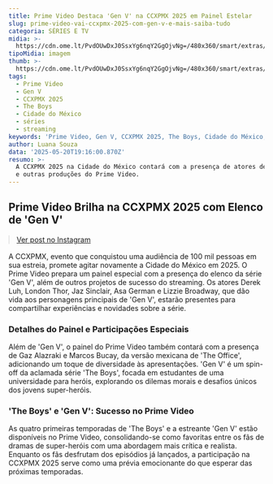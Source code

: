 ```yaml
---
title: Prime Video Destaca 'Gen V' na CCXPMX 2025 em Painel Estelar
slug: prime-video-vai-ccxpmx-2025-com-gen-v-e-mais-saiba-tudo
categoria: SÉRIES E TV
midia: >-
  https://cdn.ome.lt/PvdOUwDxJ0SsxYg6nqY2GgOjvNg=/480x360/smart/extras/conteudos/genv_cQx6NM9.jpg
tipoMidia: imagem
thumb: >-
  https://cdn.ome.lt/PvdOUwDxJ0SsxYg6nqY2GgOjvNg=/480x360/smart/extras/conteudos/genv_cQx6NM9.jpg
tags:
  - Prime Video
  - Gen V
  - CCXPMX 2025
  - The Boys
  - Cidade do México
  - séries
  - streaming
keywords: 'Prime Video, Gen V, CCXPMX 2025, The Boys, Cidade do México, séries, streaming'
author: Luana Souza
data: '2025-05-20T19:16:00.870Z'
resumo: >-
  A CCXPMX 2025 na Cidade do México contará com a presença de atores de 'Gen V'
  e outras produções do Prime Video.
---
```


## Prime Video Brilha na CCXPMX 2025 com Elenco de 'Gen V'

<blockquote class="instagram-media" data-instgrm-permalink="https://www.instagram.com/p/DJ4TVsPA8SJ/" data-instgrm-version="14" style="width:100%; max-width:540px; margin:1rem auto;"><a href="https://www.instagram.com/p/DJ4TVsPA8SJ/">Ver post no Instagram</a></blockquote>

A CCXPMX, evento que conquistou uma audiência de 100 mil pessoas em sua estreia, promete agitar novamente a Cidade do México em 2025. O Prime Video prepara um painel especial com a presença do elenco da série 'Gen V', além de outros projetos de sucesso do streaming. Os atores Derek Luh, London Thor, Jaz Sinclair, Asa German e Lizzie Broadway, que dão vida aos personagens principais de 'Gen V', estarão presentes para compartilhar experiências e novidades sobre a série.

### Detalhes do Painel e Participações Especiais

Além de 'Gen V', o painel do Prime Video também contará com a presença de Gaz Alazraki e Marcos Bucay, da versão mexicana de 'The Office', adicionando um toque de diversidade às apresentações. 'Gen V' é um spin-off da aclamada série 'The Boys', focada em estudantes de uma universidade para heróis, explorando os dilemas morais e desafios únicos dos jovens super-heróis.

### 'The Boys' e 'Gen V': Sucesso no Prime Video

As quatro primeiras temporadas de 'The Boys' e a estreante 'Gen V' estão disponíveis no Prime Video, consolidando-se como favoritas entre os fãs de dramas de super-heróis com uma abordagem mais crítica e realista. Enquanto os fãs desfrutam dos episódios já lançados, a participação na CCXPMX 2025 serve como uma prévia emocionante do que esperar das próximas temporadas.
